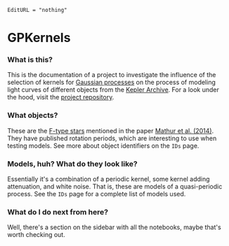 ```@meta
EditURL = "nothing"
```

# GPKernels

### What is this?

This is the documentation of a project to investigate the influence of the selection of
kernels for [Gaussian processes](https://en.wikipedia.org/wiki/Gaussian_process) on the
process of modeling light curves of different objects from the
[Kepler Archive](https://archive.stsci.edu/kepler/data_search/search.php). For a look under
the hood, visit the [project repository](https://github.com/paveloom-c/GPKernels).

### What objects?

These are the [F-type stars](https://en.wikipedia.org/wiki/F-type_main-sequence_star)
mentioned in the paper
[Mathur et al. (2014)](https://www.mendeley.com/catalogue/6be7d4d7-360f-3acb-9fc5-941020e088da/).
They have published rotation periods, which are interesting to use when testing models. See
more about object identifiers on the `IDs` page.

### Models, huh? What do they look like?

Essentially it's a combination of a periodic kernel, some kernel adding attenuation,
and white noise. That is, these are models of a quasi-periodic process. See the `IDs` page
for a complete list of models used.

### What do I do next from here?

Well, there's a section on the sidebar with all the notebooks, maybe that's worth checking
out.
